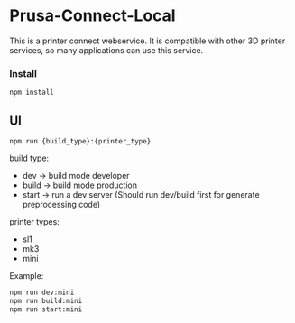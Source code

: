 # Prusa-Connect-Local

This is a printer connect webservice. It is compatible with other 3D printer services, so many applications can use this service.

### Install

```bash
npm install
```

## UI

`npm run {build_type}:{printer_type}`

build type:
- dev -> build mode developer
- build -> build mode production
- start -> run a dev server (Should run dev/build first for generate preprocessing code)

printer types:
- sl1
- mk3
- mini

Example:
```bash
npm run dev:mini
npm run build:mini
npm run start:mini
```
